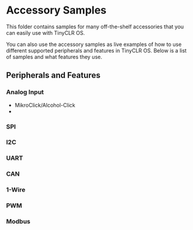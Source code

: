 # Accessory Samples

This folder contains samples for many off-the-shelf accessories that you can easily use with TinyCLR OS.

You can also use the accessory samples as live examples of how to use different supported peripherals and features in TinyCLR OS. Below is a list of samples and what features they use.

## Peripherals and Features

### Analog Input

* MikroClick/Alcohol-Click
* 

### SPI

### I2C

### UART

### CAN

### 1-Wire

### PWM

### Modbus


